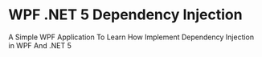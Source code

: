# WPF .NET 5 Dependency Injection
A Simple WPF Application To Learn How Implement Dependency Injection in WPF And .NET 5
